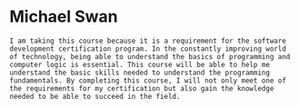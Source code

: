 # Michael Swan #

	I am taking this course because it is a requirement for the software development certification program. In the constantly improving world of technology, being able to understand the basics of programming and computer logic is essential. This course will be able to help me understand the basic skills needed to understand the programming fundamentals. By completing this course, I will not only meet one of the requirements for my certification but also gain the knowledge needed to be able to succeed in the field.
